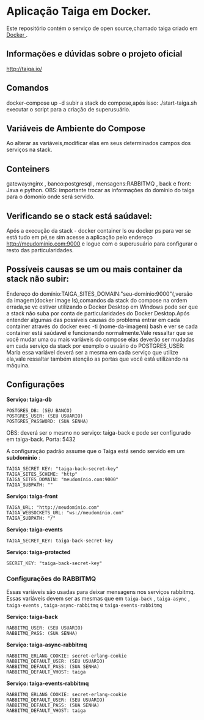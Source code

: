#  Aplicação Taiga em Docker.

Este repositório contém o serviço de open source,chamado taiga criado em [ Docker ](https://www.docker.com/).

##  Informações e dúvidas sobre o projeto oficial

http://taiga.io/

##  Comandos

docker-compose up -d subir a stack do compose,após isso:
./start-taiga.sh
executar o script para a criação de superusuário.

## Variáveis de Ambiente do Compose

Ao alterar as variáveis,modificar elas em seus determinados campos dos serviços na stack.

## Conteiners 

gateway:nginx , banco:postgresql , mensagens:RABBITMQ , back e front: Java e python.
OBS: importante trocar as informações do domínio do taiga para o domonío onde será servido.

## Verificando se o stack está saúdavel:

Após a execução da stack - docker container ls ou docker ps para ver se está tudo em pé,se sim acesse a aplicação
pelo endereço http://meudomínio.com:9000 e logue com o superusuário para configurar o resto das particularidades.

## Possíveis causas se um ou mais container da stack não subir:

Endereço do domínio:TAIGA_SITES_DOMAIN:"seu-domínio:9000"(,versão da imagem(docker image ls),comandos da stack do compose na ordem errada,se vc estiver utilizando o Docker Desktop em Windows pode ser que a stack não suba por conta de particularidades do Docker Desktop.Após entender algumas das possíveis causas do problema entrar em cada container através do docker exec -ti (nome-da-imagem) bash e ver se cada container está saúdavel e funcionando normalmente.Vale ressaltar que se você mudar uma ou mais variáveis do compose elas deverão ser mudadas em cada serviço da stack por exemplo o usuário do POSTGRES_USER: Maria essa variável deverá ser a mesma em cada serviço que utilize ela,vale ressaltar também atenção as portas que você está utilizando na máquina.

## Configurações

**Serviço: taiga-db**
```
POSTGRES_DB: (SEU BANCO)
POSTGRES_USER: (SEU USUARIO)
POSTGRES_PASSWORD: (SUA SENHA)
```
OBS: deverá ser o mesmo no serviço: taiga-back e pode ser configurado em taiga-back.
Porta: 5432

A configuração padrão assume que o Taiga está sendo servido em um **subdomínio** :
```
TAIGA_SECRET_KEY: "taiga-back-secret-key"
TAIGA_SITES_SCHEME: "http"
TAIGA_SITES_DOMAIN: "meudomínio.com:9000"
TAIGA_SUBPATH: ""
```
**Serviço: taiga-front**

```
TAIGA_URL: "http://meudomínio.com"
TAIGA_WEBSOCKETS_URL: "ws://meudomínio.com"
TAIGA_SUBPATH: "/"
```
**Serviço: taiga-events**
```
TAIGA_SECRET_KEY: taiga-back-secret-key
```
**Serviço: taiga-protected**
```
SECRET_KEY: "taiga-back-secret-key"
```
###  Configurações do RABBITMQ

Essas variáveis são usadas para deixar mensagens nos serviços rabbitmq. Essas variáveis devem ser as mesmas que em `taiga-back` , `taiga-async` , `taiga-events` , `taiga-async-rabbitmq` e `taiga-events-rabbitmq` 

**Serviço: taiga-back**
```
RABBITMQ_USER: (SEU USUARIO)
RABBITMQ_PASS: (SUA SENHA)
```
**Serviço: taiga-async-rabbitmq**
```
RABBITMQ_ERLANG_COOKIE: secret-erlang-cookie
RABBITMQ_DEFAULT_USER: (SEU USUARIO)
RABBITMQ_DEFAULT_PASS: (SUA SENHA)
RABBITMQ_DEFAULT_VHOST: taiga
```

**Serviço: taiga-events-rabbitmq**
```
RABBITMQ_ERLANG_COOKIE: secret-erlang-cookie
RABBITMQ_DEFAULT_USER: (SEU USUARIO)
RABBITMQ_DEFAULT_PASS: (SUA SENHA)
RABBITMQ_DEFAULT_VHOST: taiga
```


